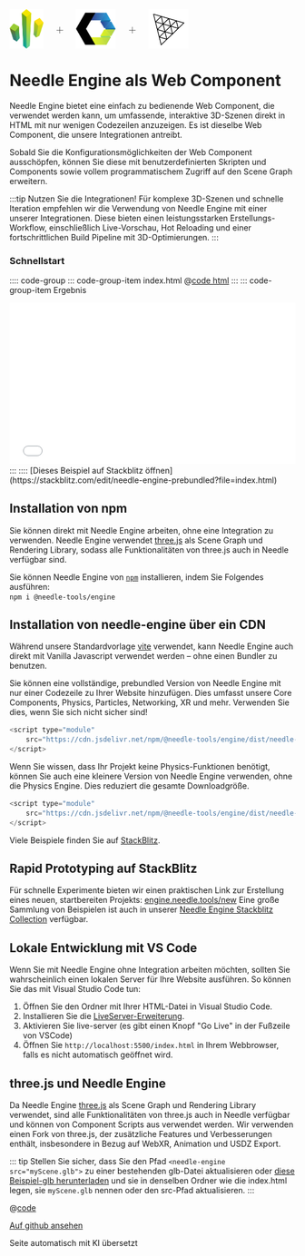 <br/>

<div class="centered" style="display: flex;
    align-items: center;
    gap: 20px;
    font-size: 2em;
    font-weight: 100;">
    <img src="/logo.png" style="max-height:70px;" title="Needle Logo" alt="Needle Logo"/> +
    <img src="/imgs/logo-webcomponents.png" style="max-height:70px;" title="Web Components Logo" alt="Web Components Logo"/> +
    <img src="/imgs/threejs-logo.webp" style="max-height:70px;" title="three.js Logo" alt="three.js Logo"/>
</div>

# Needle Engine als Web Component

Needle Engine bietet eine einfach zu bedienende Web Component, die verwendet werden kann, um umfassende, interaktive 3D-Szenen direkt in HTML mit nur wenigen Codezeilen anzuzeigen. Es ist dieselbe Web Component, die unsere Integrationen antreibt.

Sobald Sie die Konfigurationsmöglichkeiten der Web Component ausschöpfen, können Sie diese mit benutzerdefinierten Skripten und Components sowie vollem programmatischem Zugriff auf den Scene Graph erweitern.

:::tip Nutzen Sie die Integrationen!
Für komplexe 3D-Szenen und schnelle Iteration empfehlen wir die Verwendung von Needle Engine mit einer unserer Integrationen. Diese bieten einen leistungsstarken Erstellungs-Workflow, einschließlich Live-Vorschau, Hot Reloading und einer fortschrittlichen Build Pipeline mit 3D-Optimierungen.
:::

### Schnellstart
:::: code-group
::: code-group-item index.html
@[code html](@code/basic-webcomponent.html)
:::
::: code-group-item Ergebnis
<iframe src="/docs/code-samples/basic-webcomponent.html" style="
    width: 100%;
    aspect-ratio: 16/9;
    outline: none;
    border: none;
    "
    allow="accelerometer; autoplay; encrypted-media; gyroscope; picture-in-picture; xr-spatial-tracking"
    allowfullscreen
    ></iframe>
:::
::::
[Dieses Beispiel auf Stackblitz öffnen](https://stackblitz.com/edit/needle-engine-prebundled?file=index.html)



## Installation von npm

Sie können direkt mit Needle Engine arbeiten, ohne eine Integration zu verwenden. Needle Engine verwendet [three.js](https://threejs.org/) als Scene Graph und Rendering Library, sodass alle Funktionalitäten von three.js auch in Needle verfügbar sind.

Sie können Needle Engine von [`npm`](https://www.npmjs.com/package/@needle-tools/engine) installieren, indem Sie Folgendes ausführen:
<br/>
`npm i @needle-tools/engine`

## Installation von needle-engine über ein CDN

Während unsere Standardvorlage [vite](https://vitejs.dev) verwendet, kann Needle Engine auch direkt mit Vanilla Javascript verwendet werden – ohne einen Bundler zu benutzen.

Sie können eine vollständige, prebundled Version von Needle Engine mit nur einer Codezeile zu Ihrer Website hinzufügen. Dies umfasst unsere Core Components, Physics, Particles, Networking, XR und mehr. Verwenden Sie dies, wenn Sie sich nicht sicher sind!

```js
<script type="module"
    src="https://cdn.jsdelivr.net/npm/@needle-tools/engine/dist/needle-engine.min.js">
</script>
```

Wenn Sie wissen, dass Ihr Projekt keine Physics-Funktionen benötigt, können Sie auch eine kleinere Version von Needle Engine verwenden, ohne die Physics Engine. Dies reduziert die gesamte Downloadgröße.
```js
<script type="module"
    src="https://cdn.jsdelivr.net/npm/@needle-tools/engine/dist/needle-engine.light.min.js">
</script>
```


Viele Beispiele finden Sie auf [StackBlitz](https://stackblitz.com/@marwie/collections/needle-engine).

## Rapid Prototyping auf StackBlitz

Für schnelle Experimente bieten wir einen praktischen Link zur Erstellung eines neuen, startbereiten Projekts: [engine.needle.tools/new](https://engine.needle.tools/new)
Eine große Sammlung von Beispielen ist auch in unserer [Needle Engine Stackblitz Collection](https://stackblitz.com/@marwie/collections/needle-engine) verfügbar.

## Lokale Entwicklung mit VS Code

Wenn Sie mit Needle Engine ohne Integration arbeiten möchten, sollten Sie wahrscheinlich einen lokalen Server für Ihre Website ausführen. So können Sie das mit Visual Studio Code tun:

1. Öffnen Sie den Ordner mit Ihrer HTML-Datei in Visual Studio Code.
2. Installieren Sie die [LiveServer-Erweiterung](https://marketplace.visualstudio.com/items?itemName=ritwickdey.LiveServer).
3. Aktivieren Sie live-server (es gibt einen Knopf "Go Live" in der Fußzeile von VSCode)
4. Öffnen Sie ``http://localhost:5500/index.html`` in Ihrem Webbrowser, falls es nicht automatisch geöffnet wird.


## three.js und Needle Engine

Da Needle Engine [three.js](https://threejs.org/) als Scene Graph und Rendering Library verwendet, sind alle Funktionalitäten von three.js auch in Needle verfügbar und können von Component Scripts aus verwendet werden. Wir verwenden einen Fork von three.js, der zusätzliche Features und Verbesserungen enthält, insbesondere in Bezug auf WebXR, Animation und USDZ Export.


::: tip
Stellen Sie sicher, dass Sie den Pfad ``<needle-engine src="myScene.glb">`` zu einer bestehenden glb-Datei aktualisieren oder [diese Beispiel-glb herunterladen](https://github.com/needle-tools/needle-engine-samples/raw/main/vanilla/myScene.glb) und sie in denselben Ordner wie die index.html legen, sie ``myScene.glb`` nennen oder den src-Pfad aktualisieren.
:::

@[code](@code/basic-html.html)


[Auf github ansehen](https://github.com/needle-tools/needle-engine-samples/tree/main/vanilla)

Seite automatisch mit KI übersetzt